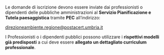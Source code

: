 Le domande di iscrizione devono essere inviate dai professionisti o dipendenti delle pubbliche amministrazioni al **Servizio Pianificazione e Tutela paesaggistica** tramite **PEC** all’indirizzo:

[direzioneambiente.regione@postacert.umbria.it](direzioneambiente.regione@postacert.umbria.it)

I Professionisti o i dipendenti pubblici possono utilizzare i **rispettivi modelli già predisposti** a cui deve essere **allegato un dettagliato curriculum professionale**.
